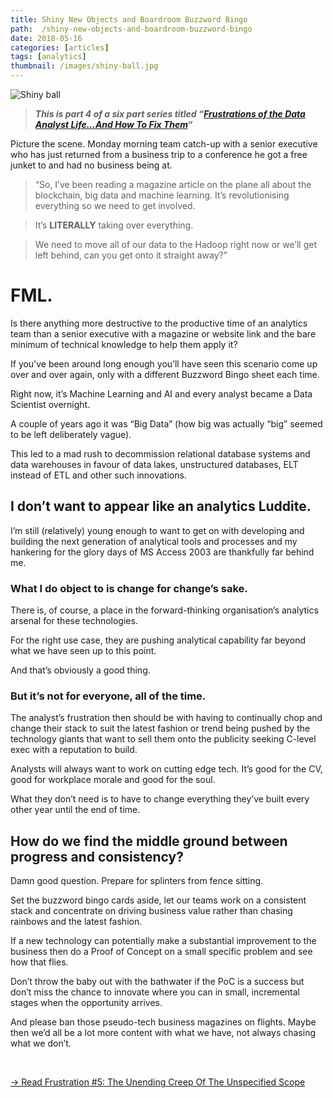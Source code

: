```yaml
---
title: Shiny New Objects and Boardroom Buzzword Bingo
path:  /shiny-new-objects-and-boardroom-buzzword-bingo
date: 2018-05-16
categories: [articles]
tags: [analytics]
thumbnail: /images/shiny-ball.jpg
---
```

![Shiny ball](/images/shiny-ball.jpg)

> **_This is part 4 of a six part series titled &#8220;[Frustrations of the Data Analyst Life&#8230;And How To Fix Them][1]&#8220;_**

Picture the scene. Monday morning team catch-up with a senior executive who has just returned from a business trip to a conference he got a free junket to and had no business being at.

> “So, I’ve been reading a magazine article on the plane all about the blockchain, big data and machine learning.
> It’s revolutionising everything so we need to get involved.

> It’s **LITERALLY** taking over everything.

> We need to move all of our data to the Hadoop right now or we’ll get left behind, can you get onto it straight away?”


# **FML.**

Is there anything more destructive to the productive time of an analytics team than a senior executive with a magazine or website link and the bare minimum of technical knowledge to help them apply it?

If you’ve been around long enough you’ll have seen this scenario come up over and over again, only with a different Buzzword Bingo sheet each time.

Right now, it’s Machine Learning and AI and every analyst became a Data Scientist overnight.

A couple of years ago it was “Big Data” (how big was actually “big” seemed to be left deliberately vague).

This led to a mad rush to decommission relational database systems and data warehouses in favour of data lakes, unstructured databases, ELT instead of ETL and other such innovations.

## I don’t want to appear like an analytics Luddite.

I’m still (relatively) young enough to want to get on with developing and building the next generation of analytical tools and processes and my hankering for the glory days of MS Access 2003 are thankfully far behind me.

### **What I do object to is change for change’s sake.**

There is, of course, a place in the forward-thinking organisation’s analytics arsenal for these technologies.

For the right use case, they are pushing analytical capability far beyond what we have seen up to this point.

And that’s obviously a good thing.

### **But it’s not for everyone, all of the time.**

The analyst’s frustration then should be with having to continually chop and change their stack to suit the latest fashion or trend being pushed by the technology giants that want to sell them onto the publicity seeking C-level exec with a reputation to build.

Analysts will always want to work on cutting edge tech. It’s good for the CV, good for workplace morale and good for the soul.

What they don’t need is to have to change everything they’ve built every other year until the end of time.

## How do we find the middle ground between progress and consistency?

Damn good question. Prepare for splinters from fence sitting.

Set the buzzword bingo cards aside, let our teams work on a consistent stack and concentrate on driving business value rather than chasing rainbows and the latest fashion.

If a new technology can potentially make a substantial improvement to the business then do a Proof of Concept on a small specific problem and see how that flies.

Don’t throw the baby out with the bathwater if the PoC is a success but don’t miss the chance to innovate where you can in small, incremental stages when the opportunity arrives.

And please ban those pseudo-tech business magazines on flights. Maybe then we’d all be a lot more content with what we have, not always chasing what we don’t.

&nbsp;

[-> Read Frustration #5: The Unending Creep Of The Unspecified Scope][2]

 [1]: https://alanhylands.com/frustrations-of-the-data-analyst-life/
 [2]: https://alanhylands.com/the-unending-creep-of-the-unspecified-scope/